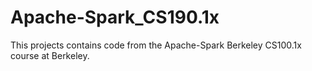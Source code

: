 # Apache-Spark_CS190.1x
This projects contains code from the Apache-Spark Berkeley CS100.1x course at Berkeley.
